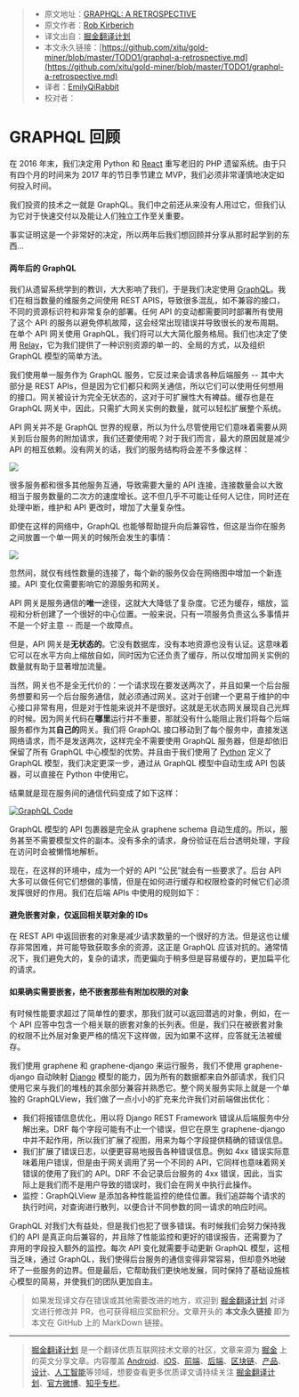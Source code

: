 > * 原文地址：[GRAPHQL: A RETROSPECTIVE](https://verve.co/engineering/graphql-a-retrospective/?utm_source=wanqu.co&utm_campaign=Wanqu+Daily&utm_medium=website)
> * 原文作者：[Rob Kirberich](https://kirberich.uk/)
> * 译文出自：[掘金翻译计划](https://github.com/xitu/gold-miner)
> * 本文永久链接：[https://github.com/xitu/gold-miner/blob/master/TODO1/graphql-a-retrospective.md](https://github.com/xitu/gold-miner/blob/master/TODO1/graphql-a-retrospective.md)
> * 译者：[EmilyQiRabbit](https://github.com/EmilyQiRabbit)
> * 校对者：

# GRAPHQL 回顾

在 2016 年末，我们决定用 Python 和 [React](https://reactjs.org/) 重写老旧的 PHP 遗留系统。由于只有四个月的时间来为 2017 年的节日季节建立 MVP，我们必须非常谨慎地决定如何投入时间。

我们投资的技术之一就是 GraphQL。我们中之前还从来没有人用过它，但我们认为它对于快速交付以及能让人们独立工作至关重要。

事实证明这是一个非常好的决定，所以两年后我们想回顾并分享从那时起学到的东西...

#### 两年后的 GraphQL

我们从遗留系统学到的教训，大大影响了我们，于是我们决定使用 [GraphQL](https://graphql.org/)。我们在相当数量的维服务之间使用 REST APIS，导致很多混乱，如不兼容的接口，不同的资源标识符和非常复杂的部署。任何 API 的变动都需要同时部署所有使用了这个 API 的服务以避免停机故障，这会经常出现错误并导致很长的发布周期。在单个 API 网关使用 GraphQL，我们将可以大大简化服务格局。我们也决定了使用 [Relay](https://facebook.github.io/relay/)，它为我们提供了一种识别资源的单一的、全局的方式，以及组织 GraphQL 模型的简单方法。

我们使用单一服务作为 GraphQL 服务，它反过来会请求各种后端服务 -- 其中大部分是 REST APIs，但是因为它们都只和网关通信，所以它们可以使用任何想用的接口。网关被设计为完全无状态的，这对于可扩展性大有裨益。缓存也是在 GraphQL 网关中，因此，只需扩大网关实例的数量，就可以轻松扩展整个系统。

API 网关并不是 GraphQL 世界的规章，所以为什么尽管使用它们意味着需要从网关到后台服务的附加请求，我们还要使用呢？对于我们而言，最大的原因就是减少 API 的相互依赖。没有网关的话，我们的服务结构将会差不多像这样：

[![](https://verve.co/wp-content/uploads/2018/11/Verve_GraphQL_Diagram_1_a-2000x2000.jpg)](https://verve.co/wp-content/uploads/2018/11/Verve_GraphQL_Diagram_1_a.jpg)

很多服务都和很多其他服务互通，导致需要大量的 API 连接，连接数量会以大致相当于服务数量的二次方的速度增长。这不但几乎不可能让任何人记住，同时还在处理中断，维护和 API 更改时，增加了大量复杂性。

即使在这样的网络中，GraphQL 也能够帮助提升向后兼容性，但这是当你在服务之间放置一个单一网关的时候所会发生的事情：

[![](https://verve.co/wp-content/uploads/2018/11/Verve_GraphQL_Diagram_2-2000x2000.jpg)](https://verve.co/wp-content/uploads/2018/11/Verve_GraphQL_Diagram_2.jpg)

忽然间，就仅有线性数量的连接了，每个新的服务仅会在网络图中增加一个新连接。API 变化仅需要影响它的源服务和网关。

API 网关是服务通信的**唯一**途径，这就大大降低了复杂度。它还为缓存，缩放，监视和分析创建了一个很好的中心位置。一般来说，只有一项服务负责这么多事情并不是一个好主意 -- 而是一个故障点。

但是，API 网关是**无状态的**。它没有数据库，没有本地资源也没有认证。这意味着它可以在水平方向上缩放自如，同时因为它还负责了缓存，所以仅增加网关实例的数量就有助于显著增加流量。

当然，网关也不是全无代价的：一个请求现在要发送两次了，并且如果一个后台服务想要和另一个后台服务通信，就必须通过网关。这对于创建一个更易于维护的中心接口非常有用，但是对于性能来说并不是很好。这就是无状态网关展现自己光辉的时候。因为网关代码在**哪里**运行并不重要，那就没有什么能阻止我们将每个后端服务都作为其**自己的**网关。我们将 GraphQL 接口移动到了每个服务中，直接发送网络请求，而不是发送两次，这样完全不需要使用 GraphQL 服务器，但是却依旧保留了所有 GraphQL 中心模型的优势。并且由于我们使用了 [Python](https://www.python.org/) 定义了 GraphQL 模型，我们决定更深一步，通过从 GraphQL 模型中自动生成 API 包装器，可以直接在 Python 中使用它。

结果就是现在服务间的通信代码变成了如下这样：

[![GraphQL Code](https://verve.co/wp-content/uploads/2018/11/Verve_GraphQL_Code_3.png)](https://verve.co/wp-content/uploads/2018/11/Verve_GraphQL_Code_3.png)

GraphQL 模型的 API 包裹器是完全从 graphene schema 自动生成的。所以，服务甚至不需要模型文件的副本。没有多余的请求，身份验证在后台透明处理，字段在访问时会被懒惰地解析。

现在，在这样的环境中，成为一个好的 API “公民”就会有一些要求了。后台 API 大多可以做任何它们想做的事情，但是在如何进行缓存和权限检查的时候它们必须发挥很好的作用。我们在后端 APIs 中使用的规则如下：

#### **避免嵌套对象，仅返回相关联对象的 IDs**

在 REST API 中返回嵌套的对象是减少请求数量的一个很好的方法。但是这也让缓存非常困难，并可能导致获取多余的资源，这正是 GraphQL 应该对抗的。通常情况下，我们避免大的，复杂的请求，而更偏向于稍多但是容易缓存的，更加扁平化的请求。

#### 如果确实需要嵌套，**绝不**嵌套那些有附加权限的对象

有时候性能要求超过了简单性的要求，那我们就可以返回潜逃的对象，例如，在一个 API 应答中包含一个相关联的嵌套对象的长列表。但是，我们只在被嵌套对象的权限不比外层对象更严格的情况下这样做，因为如果不这样，应答就无法被缓存。

我们使用 graphene 和 graphene-django 来运行服务，我们不使用 graphene-django 自动映射 [Django](https://www.djangoproject.com/) 模型的能力，因为所有的数据都来自外部请求，我们只使用它来与我们的堆栈的其余部分兼容并熟悉它。整个网关服务实际上就是一个单独的 GraphQLView，我们做了一点小小的扩充来允许我们对前端做出优化：

*   我们将报错信息优化，用以将 Django REST Framework 错误从后端服务中分解出来。DRF 每个字段可能有不止一个错误，但它在原生 graphene-django 中并不起作用，所以我们扩展了视图，用来为每个字段提供精确的错误信息。
*   我们扩展了错误日志，以便更容易地报告各种错误信息。例如 4xx 错误实际意味着用户错误，但是由于网关调用了另一个不同的 API，它同样也意味着网关错误的使用了我们的 API。DRF 不会记录后台服务的 4xx 错误，因此，当实际上是我们而不是用户导致的错误时，我们会在网关中执行此操作。
*   监控：GraphQLView 是添加各种性能监控的绝佳位置。我们追踪每个请求的执行时间，对查询进行散列，以便合计不同参数的同一请求的响应时间。

GraphQL 对我们大有益处，但是我们也犯了很多错误。有时候我们会努力保持我们的 API 是真正向后兼容的，并且除了性能监控和更好的错误报告，还需要为了弃用的字段投入额外的监控。每次 API 变化就需要手动更新 GraphQL 模型，这相当乏味，通过 GraphQL，我们使得后台服务的通信变得非常容易，但却意外地破坏了一些服务的边界。但是最后，它帮助我们更快地发展，同时保持了基础设施核心模型的简易，并使我们的团队更加自主。

> 如果发现译文存在错误或其他需要改进的地方，欢迎到 [掘金翻译计划](https://github.com/xitu/gold-miner) 对译文进行修改并 PR，也可获得相应奖励积分。文章开头的 **本文永久链接** 即为本文在 GitHub 上的 MarkDown 链接。


---

> [掘金翻译计划](https://github.com/xitu/gold-miner) 是一个翻译优质互联网技术文章的社区，文章来源为 [掘金](https://juejin.im) 上的英文分享文章。内容覆盖 [Android](https://github.com/xitu/gold-miner#android)、[iOS](https://github.com/xitu/gold-miner#ios)、[前端](https://github.com/xitu/gold-miner#前端)、[后端](https://github.com/xitu/gold-miner#后端)、[区块链](https://github.com/xitu/gold-miner#区块链)、[产品](https://github.com/xitu/gold-miner#产品)、[设计](https://github.com/xitu/gold-miner#设计)、[人工智能](https://github.com/xitu/gold-miner#人工智能)等领域，想要查看更多优质译文请持续关注 [掘金翻译计划](https://github.com/xitu/gold-miner)、[官方微博](http://weibo.com/juejinfanyi)、[知乎专栏](https://zhuanlan.zhihu.com/juejinfanyi)。
